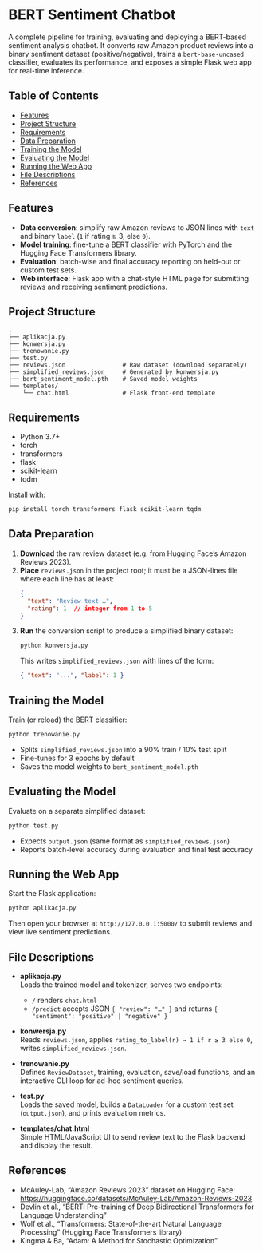 # BERT Sentiment Chatbot

A complete pipeline for training, evaluating and deploying a BERT-based sentiment analysis chatbot. It converts raw Amazon product reviews into a binary sentiment dataset (positive/negative), trains a `bert-base-uncased` classifier, evaluates its performance, and exposes a simple Flask web app for real-time inference.

## Table of Contents

- [Features](#features)  
- [Project Structure](#project-structure)  
- [Requirements](#requirements)  
- [Data Preparation](#data-preparation)  
- [Training the Model](#training-the-model)  
- [Evaluating the Model](#evaluating-the-model)  
- [Running the Web App](#running-the-web-app)  
- [File Descriptions](#file-descriptions)  
- [References](#references)  

## Features

- **Data conversion**: simplify raw Amazon reviews to JSON lines with `text` and binary `label` (`1` if rating ≥ 3, else `0`).  
- **Model training**: fine-tune a BERT classifier with PyTorch and the Hugging Face Transformers library.  
- **Evaluation**: batch-wise and final accuracy reporting on held-out or custom test sets.  
- **Web interface**: Flask app with a chat-style HTML page for submitting reviews and receiving sentiment predictions.

## Project Structure

```
.
├── aplikacja.py
├── konwersja.py
├── trenowanie.py
├── test.py
├── reviews.json                # Raw dataset (download separately)
├── simplified_reviews.json     # Generated by konwersja.py
├── bert_sentiment_model.pth    # Saved model weights
└── templates/
    └── chat.html               # Flask front-end template
```

## Requirements

- Python 3.7+  
- torch  
- transformers  
- flask  
- scikit-learn  
- tqdm  

Install with:

```bash
pip install torch transformers flask scikit-learn tqdm
```

## Data Preparation

1. **Download** the raw review dataset (e.g. from Hugging Face’s Amazon Reviews 2023).  
2. **Place** `reviews.json` in the project root; it must be a JSON-lines file where each line has at least:
   ```json
   {
     "text": "Review text …",
     "rating": 1  // integer from 1 to 5
   }
   ```
3. **Run** the conversion script to produce a simplified binary dataset:
   ```bash
   python konwersja.py
   ```
   This writes `simplified_reviews.json` with lines of the form:
   ```json
   { "text": "...", "label": 1 }
   ```

## Training the Model

Train (or reload) the BERT classifier:

```bash
python trenowanie.py
```

- Splits `simplified_reviews.json` into a 90% train / 10% test split  
- Fine-tunes for 3 epochs by default  
- Saves the model weights to `bert_sentiment_model.pth`

## Evaluating the Model

Evaluate on a separate simplified dataset:

```bash
python test.py
```

- Expects `output.json` (same format as `simplified_reviews.json`)  
- Reports batch-level accuracy during evaluation and final test accuracy

## Running the Web App

Start the Flask application:

```bash
python aplikacja.py
```

Then open your browser at `http://127.0.0.1:5000/` to submit reviews and view live sentiment predictions.

## File Descriptions

- **aplikacja.py**  
  Loads the trained model and tokenizer, serves two endpoints:  
  - `/` renders `chat.html`  
  - `/predict` accepts JSON `{ "review": "…" }` and returns `{ "sentiment": "positive" | "negative" }`

- **konwersja.py**  
  Reads `reviews.json`, applies `rating_to_label(r) → 1 if r ≥ 3 else 0`, writes `simplified_reviews.json`.

- **trenowanie.py**  
  Defines `ReviewDataset`, training, evaluation, save/load functions, and an interactive CLI loop for ad-hoc sentiment queries.

- **test.py**  
  Loads the saved model, builds a `DataLoader` for a custom test set (`output.json`), and prints evaluation metrics.

- **templates/chat.html**  
  Simple HTML/JavaScript UI to send review text to the Flask backend and display the result.

## References

- McAuley-Lab, “Amazon Reviews 2023” dataset on Hugging Face:  
  https://huggingface.co/datasets/McAuley-Lab/Amazon-Reviews-2023  
- Devlin et al., “BERT: Pre-training of Deep Bidirectional Transformers for Language Understanding”  
- Wolf et al., “Transformers: State-of-the-art Natural Language Processing” (Hugging Face Transformers library)  
- Kingma & Ba, “Adam: A Method for Stochastic Optimization”

